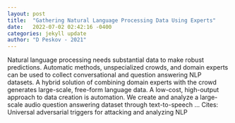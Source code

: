 ```yaml
---
layout: post
title:  "Gathering Natural Language Processing Data Using Experts"
date:   2022-07-02 02:42:16 -0400
categories: jekyll update
author: "D Peskov - 2021"
---
```

Natural language processing needs substantial data to make robust predictions. Automatic methods, unspecialized crowds, and domain experts can be used to collect conversational and question answering NLP datasets. A hybrid solution of combining domain experts with the crowd generates large-scale, free-form language data. A low-cost, high-output approach to data creation is automation. We create and analyze a large-scale audio question answering dataset through text-to-speech …
Cites: ‪Universal adversarial triggers for attacking and analyzing NLP‬  